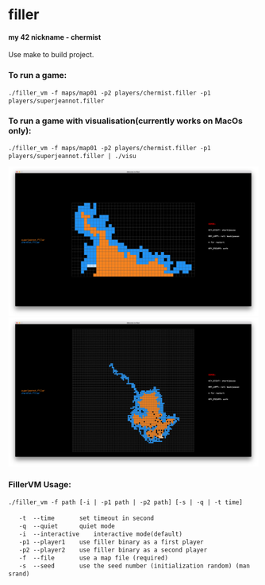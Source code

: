 # filler
#### my 42 nickname - chermist
Use make to build project.

### To run a game:
```
./filler_vm -f maps/map01 -p2 players/chermist.filler -p1 players/superjeannot.filler
```
### To run a game with visualisation(currently works on MacOs only):
```
./filler_vm -f maps/map01 -p2 players/chermist.filler -p1 players/superjeannot.filler | ./visu
```
![map01](https://raw.githubusercontent.com/sabrusrin/filler/master/images/map01.png)
![map02](https://raw.githubusercontent.com/sabrusrin/filler/master/images/map02.png)

### FillerVM Usage:  
```
./filler_vm -f path [-i | -p1 path | -p2 path] [-s | -q | -t time]  

   -t  --time		set timeout in second  
   -q  --quiet		quiet mode  
   -i  --interactive	interactive mode(default)  
   -p1 --player1	use filler binary as a first player  
   -p2 --player2	use filler binary as a second player  
   -f  --file		use a map file (required)  
   -s  --seed		use the seed number (initialization random) (man srand)  
```
